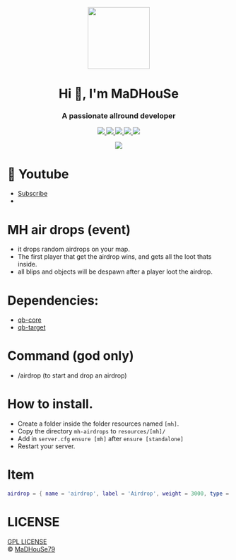 <p align="center">
    <img width="140" src="https://icons.iconarchive.com/icons/iconarchive/red-orb-alphabet/128/Letter-M-icon.png" />  
    <h1 align="center">Hi 👋, I'm MaDHouSe</h1>
    <h3 align="center">A passionate allround developer </h3>    
</p>

<p align="center">
  <a href="https://github.com/MaDHouSe79/mh-airdrops/issues">
    <img src="https://img.shields.io/github/issues/MaDHouSe79/mh-airdrops"/> 
  </a>
  <a href="https://github.com/MaDHouSe79/mh-airdrops/watchers">
    <img src="https://img.shields.io/github/watchers/MaDHouSe79/mh-airdrops"/> 
  </a> 
  <a href="https://github.com/MaDHouSe79/mh-airdrops/network/members">
    <img src="https://img.shields.io/github/forks/MaDHouSe79/mh-airdrops"/> 
  </a>  
  <a href="https://github.com/MaDHouSe79/mh-airdrops/stargazers">
    <img src="https://img.shields.io/github/stars/MaDHouSe79/mh-airdrops?color=white"/> 
  </a>
  <a href="https://github.com/MaDHouSe79/mh-airdrops/blob/main/LICENSE">
    <img src="https://img.shields.io/github/license/MaDHouSe79/mh-airdrops?color=black"/> 
  </a>      
</p>

<p align="center">
  <img alig src="https://github-profile-trophy.vercel.app/?username=MaDHouSe79&margin-w=15&column=6" />
</p>

# 🙈 Youtube
- [Subscribe](https://www.youtube.com/c/MaDHouSe79)
- 
# MH air drops (event)
- it drops random airdrops on your map.
- The first player that get the airdrop wins, and gets all the loot thats inside.
- all blips and objects will be despawn after a player loot the airdrop.

# Dependencies:
- [qb-core](https://github.com/qbcore-framework/qb-core)
- [qb-target](https://github.com/qbcore-framework/qb-target) 

# Command (god only)
- /airdrop (to start and drop an airdrop)

# How to install.
- Create a folder inside the folder resources named `[mh]`.
- Copy the directory `mh-airdrops` to `resources/[mh]/`
- Add in `server.cfg` `ensure [mh]` after `ensure [standalone]`
- Restart your server.


# Item
```lua
airdrop = { name = 'airdrop', label = 'Airdrop', weight = 3000, type = 'item', image = 'airdrop.png', unique = true, useable = true, shouldClose = true, description = 'A airdrop' },
```

# LICENSE
[GPL LICENSE](./LICENSE)<br />
&copy; [MaDHouSe79](https://www.youtube.com/@MaDHouSe79)
